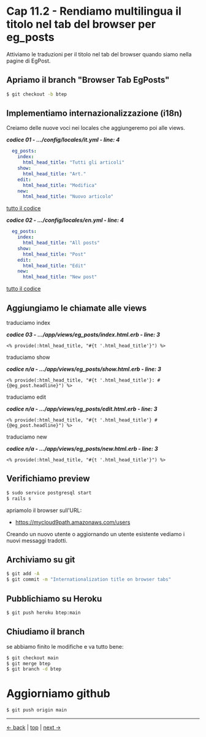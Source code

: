 # <a name="top"></a> Cap 11.2 - Rendiamo multilingua il titolo nel tab del browser per eg_posts

Attiviamo le traduzioni per il titolo nel tab del browser quando siamo nella pagine di EgPost.



## Apriamo il branch "Browser Tab EgPosts"

```bash
$ git checkout -b btep
```



## Implementiamo internazionalizzazione (i18n)

Creiamo delle nuove voci nei locales che aggiungeremo poi alle views.

***codice 01 - .../config/locales/it.yml - line: 4***

```yaml
  eg_posts:
    index:
      html_head_title: "Tutti gli articoli"
    show:
      html_head_title: "Art."
    edit:
      html_head_title: "Modifica"
    new:
      html_head_title: "Nuovo articolo"
```

[tutto il codice](https://github.com/flaviobordonidev/leanpubabrandnewcms/blob/master/01-base/11-eg_posts/02_01-config-locales-it.yml)


***codice 02 - .../config/locales/en.yml - line: 4***

```yaml
  eg_posts:
    index:
      html_head_title: "All posts"
    show:
      html_head_title: "Post"
    edit:
      html_head_title: "Edit"
    new:
      html_head_title: "New post"
```

[tutto il codice](https://github.com/flaviobordonidev/leanpubabrandnewcms/blob/master/01-base/11-eg_posts/02_02-config-locales-en.yml)



## Aggiungiamo le chiamate alle views

traduciamo index

***codice 03 - .../app/views/eg_posts/index.html.erb - line: 3***

```html+erb
<% provide(:html_head_title, "#{t '.html_head_title'}") %>
```

traduciamo show

***codice n/a - .../app/views/eg_posts/show.html.erb - line: 3***

```html+erb
<% provide(:html_head_title, "#{t '.html_head_title'}: #{@eg_post.headline}") %>
```

traduciamo edit

***codice n/a - .../app/views/eg_posts/edit.html.erb - line: 3***

```html+erb
<% provide(:html_head_title, "#{t '.html_head_title'} #{@eg_post.headline}") %>
```

traduciamo new

***codice n/a - .../app/views/eg_posts/new.html.erb - line: 3***

```html+erb
<% provide(:html_head_title, "#{t '.html_head_title'}") %>
```



## Verifichiamo preview

```bash
$ sudo service postgresql start
$ rails s
```

apriamolo il browser sull'URL:

* https://mycloud9path.amazonaws.com/users

Creando un nuovo utente o aggiornando un utente esistente vediamo i nuovi messaggi tradotti.



## Archiviamo su git

```bash
$ git add -A
$ git commit -m "Internationalization title on browser tabs"
```



## Pubblichiamo su Heroku

```bash
$ git push heroku btep:main
```



## Chiudiamo il branch

se abbiamo finito le modifiche e va tutto bene:

```bash
$ git checkout main
$ git merge btep
$ git branch -d btep
```



# Aggiorniamo github

```bash
$ git push origin main
```



---

[<- back](https://github.com/flaviobordonidev/leanpubabrandnewcms/blob/master/01-base/09-manage_users/03-browser_tab_title_users-it.md)
 | [top](#top) |
[next ->](https://github.com/flaviobordonidev/leanpubabrandnewcms/blob/master/01-base/10-users_i18n/02-users_form_i18n-it.md)
